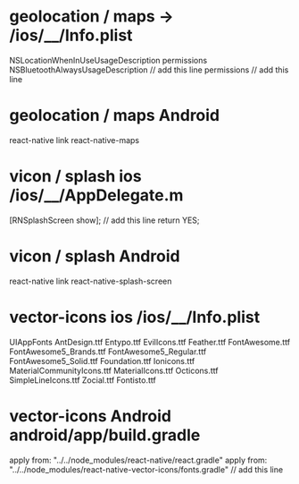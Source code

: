 # geolocation / maps -> /ios/__/Info.plist
<key>NSLocationWhenInUseUsageDescription</key>
<string>permissions</string>
<key>NSBluetoothAlwaysUsageDescription</key> // add this line
<string>permissions</string> // add this line

# geolocation / maps    Android
react-native link react-native-maps




# vicon / splash    ios   /ios/__/AppDelegate.m
[RNSplashScreen show]; // add this line
return YES;

# vicon / splash    Android
react-native link react-native-splash-screen




# vector-icons    ios   /ios/__/Info.plist
<key>UIAppFonts</key>
<array>
  <string>AntDesign.ttf</string>
  <string>Entypo.ttf</string>
  <string>EvilIcons.ttf</string>
  <string>Feather.ttf</string>
  <string>FontAwesome.ttf</string>
  <string>FontAwesome5_Brands.ttf</string>
  <string>FontAwesome5_Regular.ttf</string>
  <string>FontAwesome5_Solid.ttf</string>
  <string>Foundation.ttf</string>
  <string>Ionicons.ttf</string>
  <string>MaterialCommunityIcons.ttf</string>
  <string>MaterialIcons.ttf</string>
  <string>Octicons.ttf</string>
  <string>SimpleLineIcons.ttf</string>
  <string>Zocial.ttf</string>
  <string>Fontisto.ttf</string>
</array>

# vector-icons    Android   android/app/build.gradle
apply from: "../../node_modules/react-native/react.gradle"
apply from: "../../node_modules/react-native-vector-icons/fonts.gradle" // add this line
